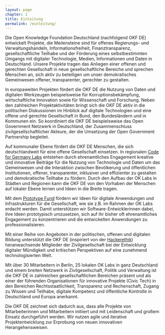 ```yaml
---
layout: page
chapter: 1
title: Einleitung 
permalink: /einleitung/
---
```


Die Open Knowledge Foundation Deutschland (nachfolgend OKF DE) entwickelt Projekte, die Meilensteine sind für offenes Regierungs- und Verwaltungshandeln, Informationsfreiheit, Finanztransparenz, gesellschaftliche Teilhabe und der Förderung eines selbstbestimmten Umgangs mit digitaler Technologie, Medien, Informationen und Daten in Deutschland.  Unsere Projekte tragen das Anliegen einer offenen und gerechten Gesellschaft in neue gesellschaftliche Bereiche und sprechen Menschen an, sich aktiv zu beteiligen um unser demokratisches Gemeinwesen offener, transparenter, gerechter zu gestalten.

In europaweiten Projekten fördert die OKF DE die Nutzung von Daten und digitalen Werkzeugen beispielsweise für Korruptionsbekämpfung, wirtschaftliche Innovation sowie für Wissenschaft und Forschung. Neben den zahlreichen Projektaktivitäten bringt sich die OKF DE aktiv in die politischen Diskussionen im Hinblick auf digitale Technologien und eine offene und gerechte Gesellschaft in Bund, den Bundesländern und in Kommunen ein. So koordiniert die OKF DE beispielsweise das Open Government Netzwerk in Deutschland, der Zusammenschluss zivilgesellschaftlicher Akteure, der die Umsetzung der Open Government Partnership begleitet.

Auf kommunaler Ebene fördert die OKF DE Menschen, die sich deutschlandweit für eine offene Gesellschaft einsetzen. In regionalen [Code for Germany Labs](https://www.codefor.de/) entstehen durch ehrenamtliches Engagement kreative und innovative Beiträge für die Nutzung von Technologie und Daten um das Gemeinwesen und die Interaktion zwischen Bevölkerung und öffentlichen Institutionen, offener, transparenter, inklusiver und effizienter zu gestalten und demokratische Teilhabe zu fördern. Durch den Aufbau der OK Labs in Städten und Regionen kann die OKF DE von den Vorhaben der Menschen auf lokaler Ebene lernen und Ideen in die Breite tragen. 

Mit dem [Prototype Fund](https://prototypefund.de/) fördern wir Ideen für digitale Anwendungen und Infrastrukturen für die Gesellschaft, wie sie z.B. im Rahmen der OK Labs erdacht werden. Damit unterstützen wir Software-Entwicklerinnen dabei, ihre Ideen prototypisch umzusetzen, sich auf ihr bisher oft ehrenamtliches Engagement zu konzentrieren und die entwickelten Anwendungen zu professionalisieren.

Mit einer Reihe von Angeboten in der politischen, offenen und digitalen Bildung unterstützt die OKF DE (inspiriert von der [Hackerethik](https://www.ccc.de/de/hackerethik)) heranwachsende Mitglieder der Zivilgesellschaft bei der Entwicklung digitaler Mündigkeit und kritischen Perspektiven auf eine zunehmend technologisierten Welt. 

Mit über 30 Mitarbeitern in Berlin, 25 lokalen OK Labs in ganz Deutschland und einem breiten Netzwerk in Zivilgesellschaft, Politik und Verwaltung ist die OKF DE in zahlreichen gesellschaftlichen Bereichen präsent und als einer der führenden Organisationen für innovative Projekte (Civic Tech) in den Bereichen Rechtsstaatlichkeit, Transparenz und Rechenschaft, Zugang zu Wissen und Teilhabe, digitale Kompetenz und öffentliche Kontrolle in Deutschland und Europa anerkannt.

Die OKF DE zeichnet sich dadurch aus, dass alle Projekte von Mitarbeiterinnen und Mitarbeitern initiiert und mit Leidenschaft und großem Einsatz durchgeführt werden. Wir nutzen agile und iterative Projektentwicklung zur Erprobung von neuen innovativen Herangehensweisen. 
